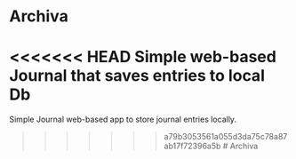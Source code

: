 # Archiva
<<<<<<< HEAD
Simple web-based Journal that saves entries to local Db
=======
Simple Journal web-based app to store journal entries locally.
>>>>>>> a79b3053561a055d3da75c78a87ab17f72396a5b
#   A r c h i v a  
 